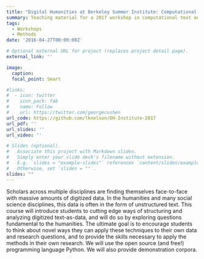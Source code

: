 ```yaml
---
title: "Digital Humanities at Berkeley Summer Institute: Computational Text Analysis"
summary: Teaching material for a 2017 workshop in computational text analysis for humanists (and social scientists)
tags:
  - Workshops
  - Methods
date: '2016-04-27T00:00:00Z'

# Optional external URL for project (replaces project detail page).
external_link: ''

image:
  caption: 
  focal_point: Smart

#links:
#  - icon: twitter
#    icon_pack: fab
#    name: Follow
#    url: https://twitter.com/georgecushen
url_code: https://github.com/lknelson/DH-Institute-2017
url_pdf: ''
url_slides: ''
url_video: ''

# Slides (optional).
#   Associate this project with Markdown slides.
#   Simply enter your slide deck's filename without extension.
#   E.g. `slides = "example-slides"` references `content/slides/example-slides.md`.
#   Otherwise, set `slides = ""`.
slides: ""
---
```


Scholars across multiple disciplines are finding themselves face-to-face with massive amounts of digitized data. In the humanities and many social science disciplines, this data is often in the form of unstructured text. This course will introduce students to cutting edge ways of structuring and analyzing digitized text-as-data, and will do so by exploring questions fundamental to the humanities. The ultimate goal is to encourage students to think about novel ways they can apply these techniques to their own data and research questions, and to provide the skills necessary to apply the methods in their own research. We will use the open source (and free!) programming language Python. We will also provide demonstration corpora.
